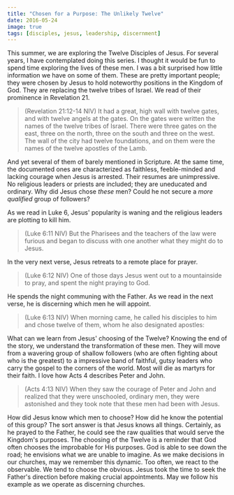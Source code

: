 ```yaml
---
title: "Chosen for a Purpose: The Unlikely Twelve"
date: 2016-05-24
image: true
tags: [disciples, jesus, leadership, discernment]
---
```

 
This summer, we are exploring the Twelve Disciples of Jesus. For several years, I have contemplated doing this series. I thought it would be fun to spend time exploring the lives of these men. I was a bit surprised how little information we have on some of them. These are pretty important people; they were chosen by Jesus to hold noteworthy positions in the Kingdom of God. They are replacing the twelve tribes of Israel. We read of their prominence in Revelation 21.

>(Revelation 21:12-14 NIV) It had a great, high wall with twelve gates, and with twelve angels at the gates. On the gates were written the names of the twelve tribes of Israel. There were three gates on the east, three on the north, three on the south and three on the west. The wall of the city had twelve foundations, and on them were the names of the twelve apostles of the Lamb.

And yet several of them of barely mentioned in Scripture. At the same time, the documented ones are characterized as faithless, feeble-minded and lacking courage when Jesus is arrested. Their resumes are unimpressive. No religious leaders or priests are included; they are uneducated and ordinary. Why did Jesus chose _these_ men? Could he not secure a *more qualified* group of followers?

As we read in Luke 6, Jesus' popularity is waning and the religious leaders are plotting to kill him.

>(Luke 6:11 NIV) But the Pharisees and the teachers of the law were furious and began to discuss with one another what they might do to Jesus.

In the very next verse, Jesus retreats to a remote place for prayer. 

>(Luke 6:12 NIV) One of those days Jesus went out to a mountainside to pray, and spent the night praying to God.

He spends the night communing with the Father. As we read in the next verse, he is discerning which men he will appoint.

>(Luke 6:13 NIV) When morning came, he called his disciples to him and chose twelve of them, whom he also designated apostles:

What can we learn from Jesus' choosing of the Twelve? Knowing the end of the story, we understand the transformation of these men. They will move from a wavering group of shallow followers (who are often fighting about who is the greatest) to a impressive band of faithful, gutsy leaders who carry the gospel to the corners of the world. Most will die as martyrs for their faith. I love how Acts 4 describes Peter and John.

>(Acts 4:13 NIV) When they saw the courage of Peter and John and realized that they were unschooled, ordinary men, they were astonished and they took note that these men had been with Jesus.

How did Jesus know which men to choose? How did he know the potential of this group? The sort answer is that Jesus knows all things. Certainly, as he prayed to the Father, he could see the raw qualities that would serve the Kingdom's purposes. The choosing of the Twelve is a reminder that God often chooses the improbable for His purposes. God is able to see down the road; he envisions what we are unable to imagine. As we make decisions in our churches, may we remember this dynamic. Too often, we react to the observable. We tend to choose the obvious. Jesus took the time to seek the Father's direction before making crucial appointments. May we follow his example as we operate as discerning churches.


